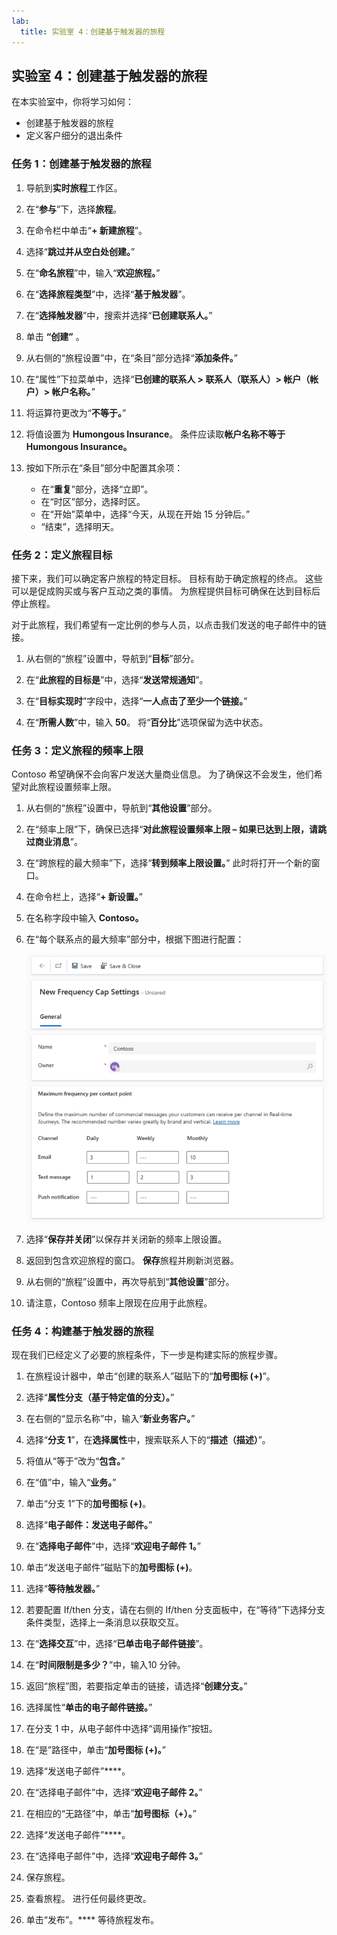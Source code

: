 ```yaml
---
lab:
  title: 实验室 4：创建基于触发器的旅程
---
```


## 实验室 4：创建基于触发器的旅程 

在本实验室中，你将学习如何：
- 创建基于触发器的旅程
- 定义客户细分的退出条件 

### 任务 1：创建基于触发器的旅程 
1. 导航到**实时旅程**工作区。

1. 在“**参与**”下，选择**旅程**。

1. 在命令栏中单击“**+ 新建旅程**”。

1. 选择“**跳过并从空白处创建。**”

1. 在“**命名旅程**”中，输入“**欢迎旅程。**”

1. 在“**选择旅程类型**”中，选择“**基于触发器**”。

1. 在“**选择触发器**”中，搜索并选择“**已创建联系人。**”

1. 单击 **“创建”** 。

1. 从右侧的“旅程设置”中，在“条目”部分选择“**添加条件。**”

1. 在“属性”下拉菜单中，选择“**已创建的联系人 > 联系人（联系人）> 帐户（帐户）> 帐户名称。**”

1. 将运算符更改为“**不等于。**”

1. 将值设置为 **Humongous Insurance**。 条件应读取**帐户名称不等于 Humongous Insurance。**

1. 按如下所示在“条目”部分中配置其余项：
    - 在“**重复**”部分，选择“立即”。
    - 在“时区”部分，选择时区。
    - 在“开始”菜单中，选择“今天，从现在开始 15 分钟后。”
    - “结束”，选择明天。

### 任务 2：定义旅程目标
接下来，我们可以确定客户旅程的特定目标。  目标有助于确定旅程的终点。  这些可以是促成购买或与客户互动之类的事情。  为旅程提供目标可确保在达到目标后停止旅程。    

对于此旅程，我们希望有一定比例的参与人员，以点击我们发送的电子邮件中的链接。  

1.  从右侧的“旅程”设置中，导航到“**目标**”部分。

1.  在“**此旅程的目标是**”中，选择“**发送常规通知**”。

1.  在“**目标实现时**”字段中，选择“**一人点击了至少一个链接。**”

1.  在“**所需人数**”中，输入 **50**。 将“**百分比**”选项保留为选中状态。 

### 任务 3：定义旅程的频率上限 
Contoso 希望确保不会向客户发送大量商业信息。 为了确保这不会发生，他们希望对此旅程设置频率上限。   

1.  从右侧的“旅程”设置中，导航到“**其他设置**”部分。

1.  在“频率上限”下，确保已选择“**对此旅程设置频率上限 – 如果已达到上限，请跳过商业消息**”。  

1.  在“跨旅程的最大频率”下，选择“**转到频率上限设置。**” 此时将打开一个新的窗口。

1.  在命令栏上，选择“**+ 新设置。**”

1.  在名称字段中输入 **Contoso。**

1.  在“每个联系点的最大频率”部分中，根据下图进行配置：

    ![频率上限设置的屏幕截图，电子邮件设置为“每日 3 封”和“每月 10 封”，短信设置为“每日 1 条”、“每周 2 条”和“每月 3 条”。 推送通知未设置任何内容。](../Labs/Media/frequency-cap.png)

1. 选择“**保存并关闭**”以保存并关闭新的频率上限设置。  

1.  返回到包含欢迎旅程的窗口。 **保存**旅程并刷新浏览器。

1.  从右侧的“旅程”设置中，再次导航到“**其他设置**”部分。

1.  请注意，Contoso 频率上限现在应用于此旅程。  

### 任务 4：构建基于触发器的旅程 
现在我们已经定义了必要的旅程条件，下一步是构建实际的旅程步骤。 

1. 在旅程设计器中，单击“创建的联系人”磁贴下的“**加号图标 (+)**”。

1. 选择“**属性分支（基于特定值的分支）。**”

1. 在右侧的“显示名称”中，输入“**新业务客户。**”

1. 选择“**分支 1**”，在**选择属性**中，搜索联系人下的“**描述（描述）**”。

1. 将值从“等于”改为“**包含。**”

1. 在“值”中，输入“**业务。**”

1. 单击“分支 1”下的**加号图标 (+)**。

1. 选择“**电子邮件：发送电子邮件。**”

1. 在“**选择电子邮件**”中，选择“**欢迎电子邮件 1。**”

1. 单击“发送电子邮件”磁贴下的**加号图标 (+)**。

1. 选择“**等待触发器。**”

1. 若要配置 If/then 分支，请在右侧的 If/then 分支面板中，在“等待”下选择分支条件类型，选择上一条消息以获取交互。

1. 在“**选择交互**”中，选择“**已单击电子邮件链接**”。

1. 在“**时间限制是多少？**”中，输入10 分钟。

1. 返回“旅程”图，若要指定单击的链接，请选择“**创建分支。**”

1. 选择属性“**单击的电子邮件链接。**”

1. 在分支 1 中，从电子邮件中选择“调用操作”按钮。

1. 在“是”路径中，单击“**加号图标 (+)。**”

1. 选择“发送电子邮件”****。

1. 在“选择电子邮件”中，选择“**欢迎电子邮件 2。**”

1. 在相应的“无路径”中，单击“**加号图标（+）。**”

1. 选择“发送电子邮件”****。

1. 在“选择电子邮件”中，选择“**欢迎电子邮件 3。**”

1. 保存旅程。

1. 查看旅程。 进行任何最终更改。

1. 单击“发布”。**** 等待旅程发布。


